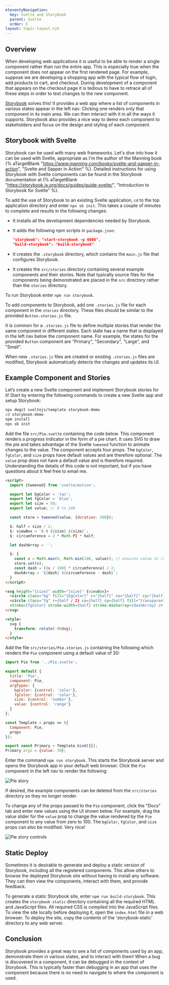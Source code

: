 ```yaml
---
eleventyNavigation:
  key: Svelte and Storybook
  parent: Svelte
  order: 5
layout: topic-layout.njk
---
```


## Overview

When developing web applications it is useful to be able to
render a single component rather than run the entire app.
This is especially true when the component
does not appear on the first rendered page.
For example, suppose we are developing a shopping app with
the typical flow of login, add products to cart, and checkout.
During development of a component that appears on the checkout page
it is tedious to have to retrace all of these steps
in order to test changes to the new component.

[Storybook](https://storybook.js.org) solves this! It provides a web app
where a list of components in various states appear in the left nav.
Clicking one renders only that component in its main area.
We can then interact with it in all the ways it supports.
Storybook also provides a nice way to demo each component to stakeholders
and focus on the design and styling of each component.

## Storybook with Svelte

Storybook can be used with many web frameworks.
Let's dive into how it can be used with Svelte,
appropriate as I'm the author of the Manning book
{% aTargetBlank "https://www.manning.com/books/svelte-and-sapper-in-action",
"Svelte and Sapper in Action" %}.
Detailed instructions for using Storybook with Svelte components
can be found in the Storybook documentation at
{% aTargetBlank "https://storybook.js.org/docs/guides/guide-svelte/",
"Introduction to Storybook for Svelte" %}.

To add the use of Storybook to an existing Svelte application,
`cd` to the top application directory and enter `npx sb init`.
This takes a couple of minutes to complete
and results in the following changes:

- It installs all the development dependencies needed by Storybook.
- It adds the following npm scripts in `package.json`:

  ```json
  "storybook": "start-storybook -p 6006",
  "build-storybook": "build-storybook"
  ```

- It creates the `.storybook` directory, which
  contains the `main.js` file that configures Storybook.

- It creates the `src/stories` directory
  containing several example components and their stories.
  Note that typically source files for the components being demonstrated
  are placed in the `src` directory rather than the `stories` directory.

To run Storybook enter `npm run storybook`.

To add components to Storybook,
add one `.stories.js` file for each component
in the `stories` directory.
These files should be similar to the
provided `Button.stories.js` file.

It is common for a `.stories.js` file to define multiple
stories that render the same component in different states.
Each state has a name that is displayed in the left nav
below the component name.
For example, the states for the provided `Button` component
are "Primary", "Secondary", "Large", and "Small".

When new `.stories.js` files are created or
existing `.stories.js` files are modified,
Storybook automatically detects the changes and updates its UI.

## Example Component and Stories

Let’s create a new Svelte component and implement Storybook stories for it!
Start by entering the following commands to
create a new Svelte app and setup Storybook:

```bash
npx degit sveltejs/template storybook-demo
cd storybook-demo
npm install
npx sb init
```

Add the file `src/Pie.svelte` containing the code below.
This component renders a progress indicator in the form of a pie chart.
It uses SVG to draw the pie and takes advantage of the
Svelte `tweened` function to animate changes to the value.
The component accepts four props.
The `bgColor`, `fgColor`, and `size` props
have default values and are therefore optional.
The `value` prop does not have a default value and is therefore required.
Understanding the details of this code is not important,
but if you have questions about it feel free to email me.

```html
<script>
  import {tweened} from 'svelte/motion';

  export let bgColor = 'tan';
  export let fgColor = 'blue';
  export let size = 50;
  export let value; // 0 to 100

  const store = tweened(value, {duration: 500});

  $: half = size / 2;
  $: viewBox = `0 0 ${size} ${size}`;
  $: circumference = 2 * Math.PI * half;

  let dashArray = '';

  $: {
    const v = Math.max(0, Math.min(100, value)); // ensures value in range
    store.set(v);
    const dash = ((v / 100) * circumference) / 2;
    dashArray = `${dash} ${circumference - dash}`;
  }
</script>

<svg height="{size}" width="{size}" {viewBox}>
  <circle class="bg" fill="{bgColor}" r="{half}" cx="{half}" cy="{half}" />
  <circle class="fg" r={half / 2} cx={half} cy={half} fill="transparent"
  stroke={fgColor} stroke-width={half} stroke-dasharray={dashArray} />
</svg>

<style>
  svg {
    transform: rotate(-90deg);
  }
</style>
```

Add the file `src/stories/Pie.stories.js` containing the following
which renders the `Pie` component using a default value of 30:

```js
import Pie from '../Pie.svelte';

export default {
  title: 'Pie',
  component: Pie,
  argTypes: {
    bgColor: {control: 'color'},
    fgColor: {control: 'color'},
    size: {control: 'number'},
    value: {control: 'range'}
  }
};

const Template = props => ({
  Component: Pie,
  props
});

export const Primary = Template.bind({});
Primary.args = {value: 30};
```

Enter the command `npm run storybook`.
This starts the Storybook server and
opens the Storybook app in your default web browser.
Click the `Pie` component in the left nav to render the following:

<img alt="Pie story"
  src="/blog/assets/svelte-storybook-1.png?v={{pkg.version}}">

If desired, the example components can be deleted
from the `src/stories` directory so they no longer render.

To change any of the props passed to the `Pie` component,
click the "Docs" tab and enter new values using the UI shown below.
For example, drag the value slider for the `value` prop to change the
value rendered by the `Pie` component to any value from zero to 100.
The `bgColor`, `fgColor`, and `size` props can also be modified.
Very nice!

<img alt="Pie story controls"
  src="/blog/assets/svelte-storybook-2.png?v={{pkg.version}}">

## Static Deploy

Sometimes it is desirable to generate and deploy a static version
of Storybook, including all the registered components.
This allow others to browse the deployed Storybook site
without having to install any software.
They can then view the components, interact with them, and provide feedback.

To generate a static Storybook site, enter `npm run build-storybook`.
This creates the `storybook-static` directory
containing all the required HTML and JavaScript files.
All required CSS is compiled into the JavaScript files.
To view the site locally before deploying it,
open the `index.html` file in a web browser.
To deploy the site, copy the contents of the 'storybook-static' directory
to any web server.

## Conclusion

Storybook provides a great way to
see a list of components used by an app,
demonstrate them in various states,
and to interact with them!
When a bug is discovered in a component,
it can be debugged in the context of Storybook.
This is typically faster than debugging in an app that uses the component
because there is no need to navigate to where the component is used.
